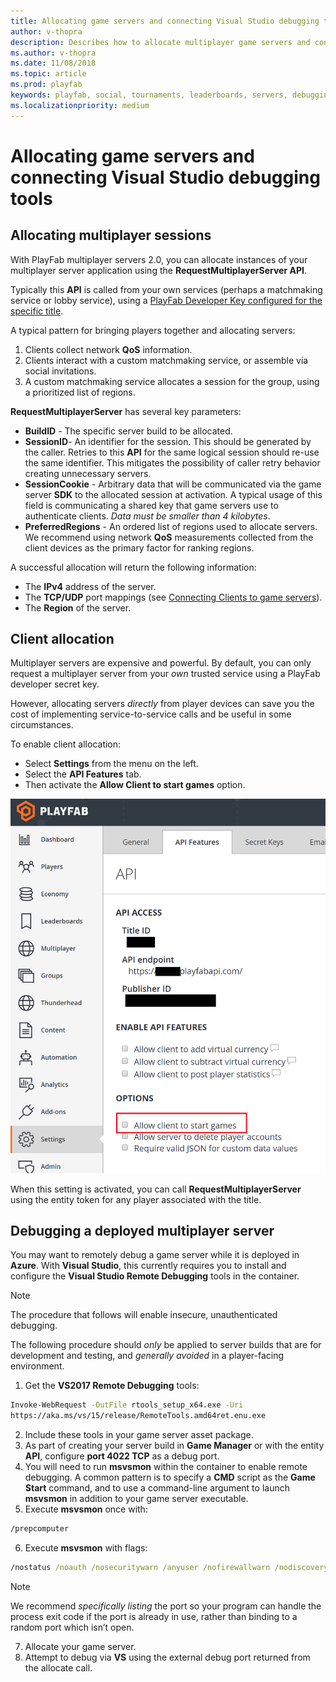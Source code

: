 ```yaml
---
title: Allocating game servers and connecting Visual Studio debugging tools
author: v-thopra
description: Describes how to allocate multiplayer game servers and connect Visual Studio debugging tools.
ms.author: v-thopra
ms.date: 11/08/2018
ms.topic: article
ms.prod: playfab
keywords: playfab, social, tournaments, leaderboards, servers, debugging
ms.localizationpriority: medium
---
```


# Allocating game servers and connecting Visual Studio debugging tools

## Allocating multiplayer sessions

With PlayFab multiplayer servers 2.0, you can allocate instances of your multiplayer server application using the **RequestMultiplayerServer API**.

Typically this **API** is called from your own services (perhaps a matchmaking service or lobby service), using a [PlayFab Developer Key configured for the specific title](../../config/gamemanager/getting-playfab-developer-keys.md).

A typical pattern for bringing players together and allocating servers:

1. Clients collect network **QoS** information.
2. Clients interact with a custom matchmaking service, or assemble via social invitations.
3. A custom matchmaking service allocates a session for the group, using a prioritized list of regions.

**RequestMultiplayerServer** has several key parameters:

- **BuildID** - The specific server build to be allocated.
- **SessionID**- An identifier for the session. This should be generated by the caller. Retries to this **API** for the same logical session should re-use the same identifier. This mitigates the possibility of caller retry behavior creating unnecessary servers.
- **SessionCookie** - Arbitrary data that will be communicated via the game server **SDK** to the allocated session at activation. A typical usage of this field is communicating a shared key that game servers use to authenticate clients. *Data must be smaller than 4 kilobytes*.
- **PreferredRegions** - An ordered list of regions used to allocate servers. We recommend using network **QoS** measurements collected from the client devices as the primary factor for ranking regions.

A successful allocation will return the following information:

- The **IPv4** address of the server.
- The **TCP/UDP** port mappings (see [Connecting Clients to game servers](connecting-clients-to-game-servers.md)).
- The **Region** of the server.

## Client allocation

Multiplayer servers are expensive and powerful. By default, you can only request a multiplayer server from your *own* trusted service using a PlayFab developer secret key.

However, allocating servers *directly* from player devices can save you the cost of implementing service-to-service calls and be useful in some circumstances.

To enable client allocation:

- Select **Settings** from the menu on the left.
- Select the **API Features** tab.
- Then activate the **Allow Client to start games** option.

![Game Manager - Settings - API Features - Allow Client to start games](media/tutorials/game-manager-settings-api-features-allow-client-to-start-games.png)  

When this setting is activated, you can call **RequestMultiplayerServer** using the entity token for any player associated with the title.

## Debugging a deployed multiplayer server

You may want to remotely debug a game server while it is deployed in **Azure**. With **Visual Studio**, this currently requires you to install and configure the **Visual Studio Remote Debugging** tools in the container.

> [!NOTE]
> The procedure that follows will enable insecure, unauthenticated debugging.

The following procedure should *only* be applied to server builds that are for development and testing, and *generally avoided* in a player-facing environment.

1. Get the **VS2017 Remote Debugging** tools:

```cmd
Invoke-WebRequest -OutFile rtools_setup_x64.exe -Uri 
https://aka.ms/vs/15/release/RemoteTools.amd64ret.enu.exe
```

2. Include these tools in your game server asset package.
3. As part of creating your server build in **Game Manager** or with the entity **API**, configure **port 4022 TCP** as a debug port.
4. You will need to run **msvsmon** within the container to enable remote debugging. A common pattern is to specify a **CMD** script as the **Game Start** command, and to use a command-line argument to launch **msvsmon** in addition to your game server executable.
5. Execute **msvsmon** once with:

```cmd    
/prepcomputer
```

6. Execute **msvsmon** with flags:

```cmd    
/nostatus /noauth /nosecuritywarn /anyuser /nofirewallwarn /nodiscovery /port 4022
```

> [!NOTE]
> We recommend *specifically listing* the port so your program can handle the process exit code if the port is already in use, rather than binding to a random port which isn’t open.

7. Allocate your game server.
8. Attempt to debug via **VS** using the external debug port returned from the allocate call.
